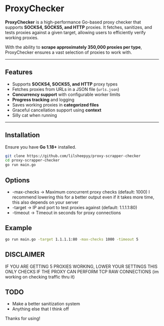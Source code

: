 # ProxyChecker

**ProxyChecker** is a high-performance Go-based proxy checker that supports **SOCKS4, SOCKS5, and HTTP** proxies. It fetches, sanitizes, and tests proxies against a given target, allowing users to efficiently verify working proxies.

With the ability to **scrape approximately 350,000 proxies per type**, ProxyChecker ensures a vast selection of proxies to work with.

---

## Features

- Supports **SOCKS4, SOCKS5, and HTTP** proxy types  
- Fetches proxies from URLs in a JSON file (`urls.json`)  
- **Concurrency support** with configurable worker limits  
- **Progress tracking** and logging  
- Saves working proxies in **categorized files**  
- Graceful cancellation support using **context**
- Silly cat when running

---

## Installation

Ensure you have **Go 1.18+** installed.  

```sh
git clone https://github.com/lilsheepyy/proxy-scrapper-checker
cd proxy-scrapper-checker
go run main.go
```


## Options

- -max-checks → Maximum concurrent proxy checks (default: 1000) I recommend lowering this for a better output even if it takes more time, this also depends on your server
- -target → IP and port to test proxies against (default: 1.1.1.1:80)
- -timeout → Timeout in seconds for proxy connections

## Example
```sh
go run main.go -target 1.1.1.1:80 -max-checks 1000 -timeout 5
```
## DISCLAIMER
IF YOU ARE GETTING 5 PROXIES WORKING, LOWER YOUR SETTINGS
THIS ONLY CHECKS IF THE PROXY CAN PERFORM TCP RAW CONNECTIONS (im working on checking traffic thru it)

## TODO
- Make a better sanitization system
- Anything else that I think off

Thanks for using!
